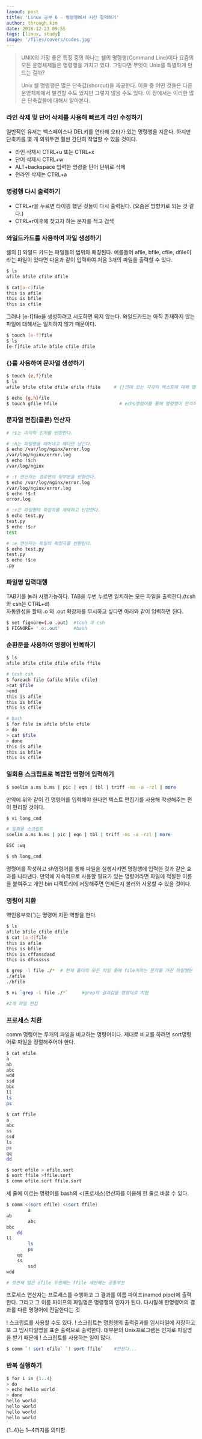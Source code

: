 ```yaml
---
layout: post
title: 'Linux 공부 6 - 명령행에서 시간 절약하기'
author: through.kim
date: 2016-12-23 09:55
tags: [linux, study]
image: '/files/covers/codes.jpg'
---
```


> UNIX의 가장 좋은 특징 중의 하나는 쉘의 명령행(Command Line)이다 요즘의 모든 운영체제들은 명령행을 가지고 있다. 그렇다면 무엇이 Unix를 특별하게 만드는 걸까?  
>   
> Unix 쉘 명령행은 많은 단축값(shorcut)을 제공한다. 이들 중 어떤 것들은 다른 운영체제에서 발견할 수도 있지만 그렇지 않을 수도 있다. 이 장에서는 이러한 많은 단축값들에 대해서 알아본다.

### 라인 삭제 및 단어 삭제를 사용해 빠르게 라인 수정하기
일반적인 유저는 백스페이스나 DEL키를 연타해 오타가 있는 명령행을 지운다. 하지만 단축키를 몇 개 외워두면 훨씬 간단히 작업할 수 있을 것이다.  

 - 라인 삭제시 CTRL+u 또는 CTRL+x  
 - 단어 삭제시 CTRL+w  
 - ALT+backspace 입력한 명령줄 단어 단위로 삭제  
 - 전라인 삭제는 CTRL+a

### 명령행 다시 출력하기
 - CTRL+r을 누르면 타이핑 했던 것들이 다시 출력된다. (요즘은 방향키로 되는 것 같다.)
 - CTRL+r이후에 찾고자 하는 문자를 적고 검색

### 와일드카드를 사용하여 파일 생성하기
쉘의 [] 와일드 카드는 파일들의 범위와 매칭된다. 예를들어 afile, bfile, cfile, dfile이라는 파일이 있다면 다음과 같이 입력하여 처음 3개의 파일을 출력할 수 있다.  

```bash
$ ls
afile bfile cfile dfile

$ cat[a-c]file
this is afile
this is bfile
this is cfile
```

그러나 [e-f]file을 생성하려고 시도하면 되지 않는다. 와일드카드는 아직 존재하지 않는 파일에 대해서는 일치하지 않기 때문이다.  

```bash
$ touch [e-f]file
$ ls
[e-f]file afile bfile cfile dfile 
```

### {}를 사용하여 문자열 생성하기
```bash
$ touch {e,f}file
$ ls
afile bfile cfile dfile efile ffile     # {}안에 있는 각각의 텍스트에 대해 명령을 수행한다.

$ echo {g,h}file
$ touch gfile hfile                       # echo명령어를 통해 명령행이 인식하는 것을 볼 수 있다.
```

### 문자열 편집(콜론) 연산자
```bash
# !$는 마지막 인자를 반환한다.

# :h는 파일명을 떼어내고 헤더만 남긴다.
$ echo /var/log/nginx/error.log
/var/log/nginx/error.log
$ echo !$:h
/var/log/nginx

# :t 연산자는 경로면의 뒷부분을 반환한다.
$ echo /var/log/nginx/error.log
/var/log/nginx/error.log
$ echo !$:t
error.log

# :r은 파일명의 확장자를 제외하고 반환한다.
$ echo test.py
test.py
$ echo !$:r
test

# :e 연산자는 파일의 확장자를 반환한다.
$ echo test.py
test.py
$ echo !$:e
.py

```

### 파일명 입력대행
TAB키를 눌러 시행가능하다. TAB을 두번 누르면 일치하는 모든 파일을 출력한다.(tcsh와 csh는 CTRL+d)  
자동완성을 할때 .o 와 .out 확장자를 무시하고 싶다면 아래와 같이 입력하면 된다.  

```bash
$ set fignore=(.o .out)  #tcsh 과 csh
$ FIGNORE= '.o:.out'     #bash
```

### 순환문을 사용하여 명령어 반복하기

```bash
$ ls 
afile bfile cfile dfile efile ffile

# tcsh csh
$ foreach file (afile bfile cfile)
>cat $file
>end
this is afile
this is bfile
this is cfile

# bash
$ for file in afile bfile cfile
> do
> cat $file
> done
this is afile
this is bfile
this is cfile
```

### 일회용 스크립트로 복잡한 명령어 입력하기

```bash
$ soelim a.ms b.ms | pic | eqn | tbl | triff -ms -a -rzl | more
```
만약에 위와 같이 긴 명령어를 입력해야 한다면 텍스트 편집기를 사용해 작성해주는 편이 편리할 것이다.  

```bash
$ vi long_cmd

# 일회용 스크립트
soelim a.ms b.ms | pic | eqn | tbl | triff -ms -a -rzl | more

ESC :wq

$ sh long_cmd
```

명령어를 작성하고 sh명령어를 통해 파일을 실행시키면 명령행에 입력한 것과 같은 효과를 나타낸다. 만약에 지속적으로 사용할 필요가 있는 명령어라면 파일에 적절한 이름을 붙여주고 개인 bin 디렉토리에 저장해주면 언제든지 불러와 사용할 수 있을 것이다.

### 명령어 치환
역인용부호(`)는 명령어 치환 역할을 한다.  

```bash  
$ ls
afile bfile cfile dfile
$ cat [a-d]file
this is afile
this is bfile
this is cffassdasd
this is dfssssss

$ grep -l file ./*  # 현재 폴더의 모든 파일 중에 file이라는 문자를 가진 파일명만 출력
./afile
./bfile

$ vi `grep -l file ./*`     #grep의 결과값을 명령어로 치환

#2개 파일 편집

```

### 프로세스 치환
comm 명령어는 두개의 파일을 비교하는 명령어이다. 제대로 비교를 하려면 sort명령어로 파일을 정렬해주어야 한다.  

```bash
$ cat efile
a
ab
abc
wdd
ssd
bbc
ll
ls
ps

$ cat ffile
a
abc
ss
ssd
ls
ps
qq
dd

$ sort efile > efile.sort
$ sort ffile >ffile.sort
$ comm efile.sort ffile.sort
```

세 줄에 이르는 명령어를 bash의 <(프로세스)연산자를 이용해 한 줄로 바꿀 수 있다.  

```bash 
$ comm <(sort efile) <(sort ffile)
        a
ab
        abc
bbc
    dd
ll
        ls
        ps
    qq
    ss
        ssd
wdd

# 첫번째 탭은 efile 두번째는 ffile 세번째는 공통부분
```
프로세스 연산자는 프로세스를 수행하고 그 결과를 이름 파이프(named pipe)에 출력한다. 그리고 그 이름 파이프의 파일명은 명령행의 인자가 된다. 다시말해 한명령어의 결과를 다른 명령어에 전달한다는 것  

! 스크립트를 사용할 수도 있다. ! 스크립트는 명령행의 출력결과를 임시파일에 저장하고 또 그 임시파일명을 표준 출력으로 출력한다. 대부분의 Unix프로그램은 인자로 파일명을 받기 때문에 ! 스크립트를 사용하는 일이 많다.  

```bash
$ comm `! sort efile` `! sort ffile`    #안된다...
```

### 반복 실행하기
```bash
$ for i in {1..4}
> do
> echo hello world
> done
hello world
hello world
hello world
hello world
```
{1..4}는 1~4까지를 의미함
